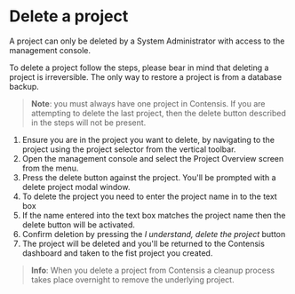 # Delete a project
A project can only be deleted by a System Administrator with access to the management console.

To delete a project follow the steps, please bear in mind that deleting a project is irreversible. The only way to restore a project is from a database backup.

> **Note**: you must always have one project in Contensis. If you are attempting to delete the last project, then the delete button described in the steps will not be present.

1. Ensure you are in the project you want to delete, by navigating to the project using the project selector from the vertical toolbar.
2. Open the management console and select the Project Overview screen from the menu.
2. Press the delete button against the project. You'll be prompted with a delete project modal window.
3. To delete the project you need to enter the project name in to the text box
4. If the name entered into the text box matches the project name then the delete button will be activated.
5. Confirm deletion by pressing the *I understand, delete the project* button
6. The project will be deleted and you'll be returned to the Contensis dashboard and taken to the fist project you created.

> **Info**: When you delete a project from Contensis a cleanup process takes place overnight to remove the underlying project. 